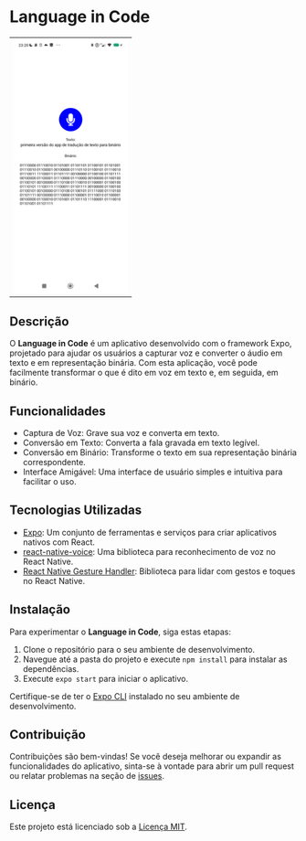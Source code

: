 # Language in Code

<table>
  <tr>
    <td>
      <img src="app.png" width="200"/>
    </td>
  </tr>
</table>

## Descrição

O **Language in Code** é um aplicativo desenvolvido com o framework Expo, projetado para ajudar os usuários a capturar voz e converter o áudio em texto e em representação binária. Com esta aplicação, você pode facilmente transformar o que é dito em voz em texto e, em seguida, em binário.

## Funcionalidades

- Captura de Voz: Grave sua voz e converta em texto.
- Conversão em Texto: Converta a fala gravada em texto legível.
- Conversão em Binário: Transforme o texto em sua representação binária correspondente.
- Interface Amigável: Uma interface de usuário simples e intuitiva para facilitar o uso.

## Tecnologias Utilizadas

- [Expo](https://expo.dev/): Um conjunto de ferramentas e serviços para criar aplicativos nativos com React.
- [react-native-voice](https://www.npmjs.com/package/@react-native-voice): Uma biblioteca para reconhecimento de voz no React Native.
- [React Native Gesture Handler](https://docs.swmansion.com/react-native-gesture-handler/docs/): Biblioteca para lidar com gestos e toques no React Native.

## Instalação

Para experimentar o **Language in Code**, siga estas etapas:

1. Clone o repositório para o seu ambiente de desenvolvimento.
2. Navegue até a pasta do projeto e execute `npm install` para instalar as dependências.
3. Execute `expo start` para iniciar o aplicativo.

Certifique-se de ter o [Expo CLI](https://docs.expo.dev/get-started/installation/) instalado no seu ambiente de desenvolvimento.

## Contribuição

Contribuições são bem-vindas! Se você deseja melhorar ou expandir as funcionalidades do aplicativo, sinta-se à vontade para abrir um pull request ou relatar problemas na seção de [issues](link-para-o-repositorio/issues).

## Licença

Este projeto está licenciado sob a [Licença MIT](LICENSE).
